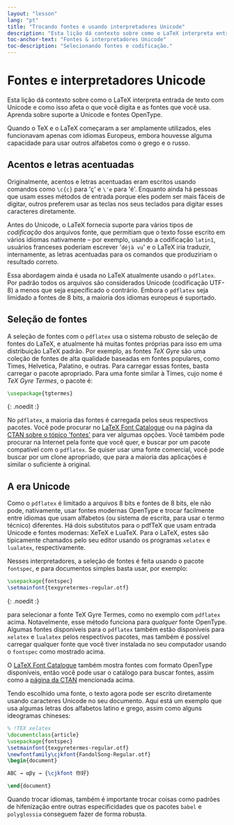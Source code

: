 ```yaml
---
layout: "lesson"
lang: "pt"
title: "Trocando fontes e usando interpretadores Unicode"
description: "Esta lição dá contexto sobre como o LaTeX interpreta entrada de texto com Unicode e como isso afeta o que você digita e as fontes que você usa.  Aprenda sobre suporte a Unicode e fontes OpenType."
toc-anchor-text: "Fontes & interpretadores Unicode"
toc-description: "Selecionando fontes e codificação."
---
```


# Fontes e interpretadores Unicode

<span
  class="summary">Esta lição dá contexto sobre como o LaTeX interpreta entrada
  de texto com Unicode e como isso afeta o que você digita e as fontes que você
  usa.  Aprenda sobre suporte a Unicode e fontes OpenType.</span>

Quando o TeX e o LaTeX começaram a ser amplamente utilizados, eles funcionavam
apenas com idiomas Europeus, embora houvesse alguma capacidade para usar outros
alfabetos como o grego e o russo.

## Acentos e letras acentuadas

Originalmente, acentos e letras acentuadas eram escritos usando comandos como
`\c{c}` para 'ç' e `\'e` para 'é'.  Enquanto ainda há pessoas que usam esses
métodos de entrada porque eles podem ser mais fáceis de digitar, outros preferem
usar as teclas nos seus teclados para digitar esses caracteres diretamente.

Antes do Unicode, o LaTeX fornecia suporte para vários tipos de _codificação_
dos arquivos fonte, que permitiam que o texto fosse escrito em vários idiomas
nativamente &ndash; por exemplo, usando a codificação `latin1`, usuários
franceses poderiam escrever '`déjà vu`' e o LaTeX iria traduzir, internamente,
as letras acentuadas para os comandos que produziriam o resultado correto.

Essa abordagem ainda é usada no LaTeX atualmente usando o `pdflatex`.  Por
padrão todos os arquivos são considerados Unicode (codificação UTF-8) a menos
que seja especificado o contrário.  Embora o `pdflatex` seja limidado a fontes
de 8 bits, a maioria dos idiomas europeus é suportado.

## Seleção de fontes

A seleção de fontes com o `pdflatex` usa o sistema robusto de seleção de fontes
do LaTeX, e atualmente há muitas fontes próprias para isso em uma distribuição
LaTeX padrão.  Por exemplo, as fontes _TeX Gyre_ são uma coleção de fontes de
alta qualidade baseadas em fontes populares, como Times, Helvetica, Palatino, e
outras.  Para carregar essas fontes, basta carregar o pacote apropriado.  Para
uma fonte similar à Times, cujo nome é _TeX Gyre Termes_, o pacote é:

```latex
\usepackage{tgtermes}
```
{: .noedit :}

No `pdflatex`, a maioria das fontes é carregada pelos seus respectivos pacotes.
Você pode procurar no [LaTeX Font Catalogue](https://www.tug.org/FontCatalogue/)
ou na página da [CTAN sobre o tópico 'fontes'](https://www.ctan.org/topic/font)
para ver algumas opções.  Você também pode procurar na Internet pela fonte que
você quer, e buscar por um pacote compatível com o `pdflatex`.  Se quiser usar
uma fonte comercial, você pode buscar por um clone apropriado, que para a
maioria das aplicações é similar o suficiente à original.

## A era Unicode

Como o `pdflatex` é limitado a arquivos 8 bits e fontes de 8 bits, ele não pode,
nativamente, usar fontes modernas OpenType e trocar facilmente entre idiomas
que usam alfabetos (ou sistema de escrita, para usar o termo técnico)
diferentes.  Há dois substitutos para o pdfTeX que usam entrada Unicode e fontes
modernas: XeTeX e LuaTeX.  Para o LaTeX, estes são tipicamente chamados pelo
seu editor usando os programas `xelatex` e `lualatex`, respectivamente.

Nesses interpretadores, a seleção de fontes é feita usando o pacote `fontspec`,
e para documentos simples basta usar, por exemplo:

```latex
\usepackage{fontspec}
\setmainfont{texgyretermes-regular.otf}
```
{: .noedit :}

para selecionar a fonte TeX Gyre Termes, como no exemplo com `pdflatex` acima.
Notavelmente, esse método funciona para _qualquer_ fonte OpenType.  Algumas
fontes disponíveis para o `pdflatex` também estão disponíveis para `xelatex` e
`lualatex` pelos respectivos pacotes, mas também é possível carregar qualquer
fonte que você tiver instalada no seu computador usando o `fontspec` como
mostrado acima.

O [LaTeX Font Catalogue](https://www.tug.org/FontCatalogue/)
também mostra fontes com formato OpenType disponíveis, então você pode usar o
catálogo para buscar fontes, assim como a
[página da CTAN](https://www.ctan.org/topic/font) mencionada acima.

Tendo escolhido uma fonte, o texto agora pode ser escrito diretamente usando
caracteres Unicode no seu documento.  Aqui está um exemplo que usa algumas
letras dos alfabetos latino e grego, assim como alguns ideogramas chineses:

```latex
% !TEX xelatex
\documentclass{article}
\usepackage{fontspec}
\setmainfont{texgyretermes-regular.otf}
\newfontfamily\cjkfont{FandolSong-Regular.otf}
\begin{document}

ABC → αβγ → {\cjkfont 你好}

\end{document}
```

<p
  class="hint">Quando trocar idiomas, também é importante trocar coisas como
  padrões de hifenização entre outras especificidades que os pacotes
  <code>babel</code> e <code>polyglossia</code> conseguem fazer de forma
  robusta.</p>
